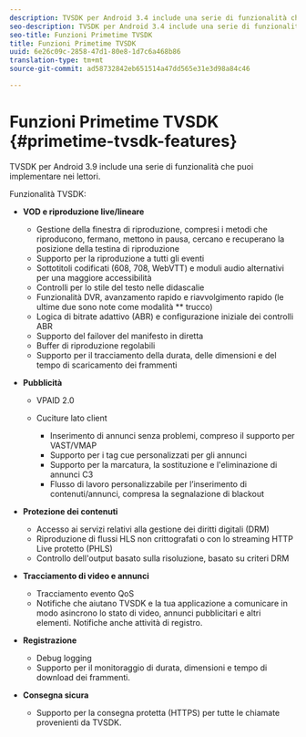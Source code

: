 ```yaml
---
description: TVSDK per Android 3.4 include una serie di funzionalità che puoi implementare nei lettori.
seo-description: TVSDK per Android 3.4 include una serie di funzionalità che puoi implementare nei lettori.
seo-title: Funzioni Primetime TVSDK
title: Funzioni Primetime TVSDK
uuid: 6e26c09c-2858-47d1-80e8-1d7c6a468b86
translation-type: tm+mt
source-git-commit: ad58732842eb651514a47dd565e31e3d98a84c46

---
```



# Funzioni Primetime TVSDK {#primetime-tvsdk-features}

TVSDK per Android 3.9 include una serie di funzionalità che puoi implementare nei lettori.

Funzionalità TVSDK:

* **VOD e riproduzione live/lineare**

   * Gestione della finestra di riproduzione, compresi i metodi che riproducono, fermano, mettono in pausa, cercano e recuperano la posizione della testina di riproduzione
   * Supporto per la riproduzione a tutti gli eventi
   * Sottotitoli codificati (608, 708, WebVTT) e moduli audio alternativi per una maggiore accessibilità
   * Controlli per lo stile del testo nelle didascalie
   * Funzionalità DVR, avanzamento rapido e riavvolgimento rapido (le ultime due sono note come modalità ** trucco)
   * Logica di bitrate adattivo (ABR) e configurazione iniziale dei controlli ABR
   * Supporto del failover del manifesto in diretta
   * Buffer di riproduzione regolabili
   * Supporto per il tracciamento della durata, delle dimensioni e del tempo di scaricamento dei frammenti

* **Pubblicità**

   * VPAID 2.0
   * Cuciture lato client

      * Inserimento di annunci senza problemi, compreso il supporto per VAST/VMAP
      * Supporto per i tag cue personalizzati per gli annunci
      * Supporto per la marcatura, la sostituzione e l&#39;eliminazione di annunci C3
      * Flusso di lavoro personalizzabile per l’inserimento di contenuti/annunci, compresa la segnalazione di blackout

* **Protezione dei contenuti**

   * Accesso ai servizi relativi alla gestione dei diritti digitali (DRM)
   * Riproduzione di flussi HLS non crittografati o con lo streaming HTTP Live protetto (PHLS)
   * Controllo dell&#39;output basato sulla risoluzione, basato su criteri DRM

* **Tracciamento di video e annunci**

   * Tracciamento evento QoS
   * Notifiche che aiutano TVSDK e la tua applicazione a comunicare in modo asincrono lo stato di video, annunci pubblicitari e altri elementi. Notifiche anche attività di registro.

* **Registrazione**

   * Debug logging
   * Supporto per il monitoraggio di durata, dimensioni e tempo di download dei frammenti.

* **Consegna sicura**

   * Supporto per la consegna protetta (HTTPS) per tutte le chiamate provenienti da TVSDK.